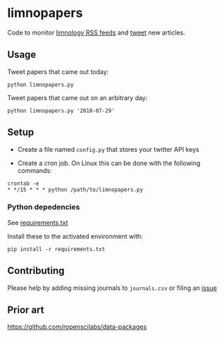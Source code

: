 # limnopapers

Code to monitor [limnology RSS feeds](journals.csv) and [tweet](https://twitter.com/limnopapers) new articles.

## Usage

Tweet papers that came out today:

`python limnopapers.py`

Tweet papers that came out on an arbitrary day:

`python limnopapers.py '2018-07-29'`

## Setup

* Create a file named `config.py` that stores your twitter API keys

* Create a _cron_ job. On Linux this can be done with the following commands:

```
crontab -e 
* */15 * * * python /path/to/limnopapers.py
```

### Python depedencies

See [requirements.txt](requirements.txt)

Install these to the activated environment with:

`pip install -r requirements.txt`

## Contributing

Please help by adding missing journals to `journals.csv` or filing an [issue](https://github.com/jsta/limnopapers/issues)

## Prior art

https://github.com/ropenscilabs/data-packages
